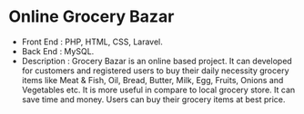 # Online Grocery Bazar

* Front End : PHP, HTML, CSS, Laravel.
* Back End : MySQL.
* Description : Grocery Bazar is an online based project. It can developed for customers and registered users to buy their daily necessity grocery items like Meat & Fish, Oil, Bread, Butter, Milk, Egg, Fruits, Onions and Vegetables etc. It is more useful in compare to local grocery store. It can save time and money. Users can buy their grocery items at best price.

